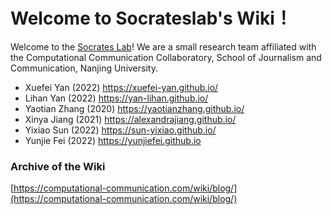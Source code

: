 # Welcome to Socrateslab's Wiki！

Welcome to the [Socrates Lab](https://github.com/socrateslab)! We are a small research team affiliated with the Computational Communication Collaboratory, School of Journalism and Communication, Nanjing University.

- Xuefei Yan (2022) https://xuefei-yan.github.io/
- Lihan Yan (2022) https://yan-lihan.github.io/
- Yaotian Zhang (2020) https://yaotianzhang.github.io/
- Xinya Jiang (2021) https://alexandrajiang.github.io/
- Yixiao Sun (2022) https://sun-yixiao.github.io/
- Yunjie Fei (2022) https://yunjiefei.github.io


### Archive of the Wiki

[https://computational-communication.com/wiki/blog/](https://computational-communication.com/wiki/blog/)



